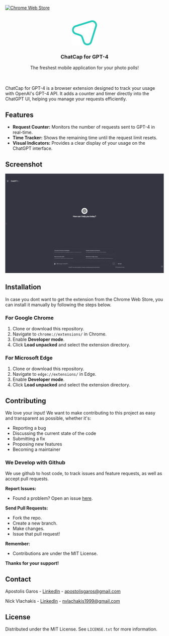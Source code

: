 <!-- PROJECT SHIELDS -->

[![Chrome Web Store][chrome-web-store-shield]][chrome-web-store-link]

<!-- PROJECT LOGO -->
<br />
<div align="center">
  <a href="https://github.com/ApostolisGaros/ChoosyProject">
    <img src="assets/128x128.png" alt="Logo" width="80" height="80">
  </a>

  <h3 align="center">ChatCap for GPT-4</h3>

  <p align="center">
    The freshest mobile application for your photo polls!
    <br />
    <br />
    <br />
  </p>
</div>

ChatCap for GPT-4 is a browser extension designed to track your usage with OpenAI's GPT-4 API. It adds a counter and timer directly into the ChatGPT UI, helping you manage your requests efficiently.

## Features

-   **Request Counter:** Monitors the number of requests sent to GPT-4 in real-time.
-   **Time Tracker:** Shows the remaining time until the request limit resets.
-   **Visual Indicators:** Provides a clear display of your usage on the ChatGPT interface.

## Screenshot

![ChatCap Screenshot](assets/screenshot.png)

## Installation

In case you dont want to get the extension from the Chrome Web Store, you can install it manually by following the steps below.

### For Google Chrome

1. Clone or download this repository.
2. Navigate to `chrome://extensions/` in Chrome.
3. Enable **Developer mode**.
4. Click **Load unpacked** and select the extension directory.

### For Microsoft Edge

1. Clone or download this repository.
2. Navigate to `edge://extensions/` in Edge.
3. Enable **Developer mode**.
4. Click **Load unpacked** and select the extension directory.

## Contributing

We love your input! We want to make contributing to this project as easy and transparent as possible, whether it's:

-   Reporting a bug
-   Discussing the current state of the code
-   Submitting a fix
-   Proposing new features
-   Becoming a maintainer

### We Develop with Github

We use github to host code, to track issues and feature requests, as well as accept pull requests.

**Report Issues:**

-   Found a problem? Open an issue [here](https://github.com/ChoosyApp/gpt4-message-tracker/issues).

**Send Pull Requests:**

-   Fork the repo.
-   Create a new branch.
-   Make changes.
-   Issue that pull request!

**Remember:**

-   Contributions are under the MIT License.

**Thanks for your support!**

## Contact

Apostolis Garos - [LinkedIn](https://www.linkedin.com/in/apostolis-garos/) - [apostolisgaros@gmail.com](mailto:apostolisgaros@gmail.com)

Nick Vlachakis - [LinkedIn](https://www.linkedin.com/in/nikos-vlachakis/) - [nvlachakis1999@gmail.com](mailto:nvlachakis1999@gmail.com)

## License

Distributed under the MIT License. See `LICENSE.txt` for more information.

<!-- MARKDOWN LINKS & IMAGES -->
<!-- https://www.markdownguide.org/basic-syntax/#reference-style-links -->

[contributors-shield]: https://img.shields.io/github/contributors/othneildrew/Best-README-Template.svg?style=for-the-badge
[contributors-url]: https://github.com/ApostolisGaros/ChoosyProject/graphs/contributors
[forks-shield]: https://img.shields.io/github/forks/othneildrew/Best-README-Template.svg?style=for-the-badge
[forks-url]: https://github.com/ApostolisGaros/ChoosyProject/network/members
[stars-shield]: https://img.shields.io/github/stars/othneildrew/Best-README-Template.svg?style=for-the-badge
[stars-url]: https://github.com/ApostolisGaros/ChoosyProject/stargazers
[issues-shield]: https://img.shields.io/github/issues/othneildrew/Best-README-Template.svg?style=for-the-badge
[issues-url]: https://github.com/ApostolisGaros/ChoosyProject/issues
[license-shield]: https://img.shields.io/github/license/othneildrew/Best-README-Template.svg?style=for-the-badge
[license-url]: https://github.com/ApostolisGaros/ChoosyProject/blob/master/LICENSE.txt
[instagram-shield]: https://img.shields.io/badge/-Instagram-black.svg?style=for-the-badge&logo=instagram&colorB=555
[instagram-link]: https://www.instagram.com/choosy_app/
[chrome-web-store-shield]: https://img.shields.io/badge/-Chrome_Web_Store-black.svg?style=for-the-badge&logo=googlechrome&colorB=555
[chrome-web-store-link]: https://chromewebstore.google.com/?hl=el
